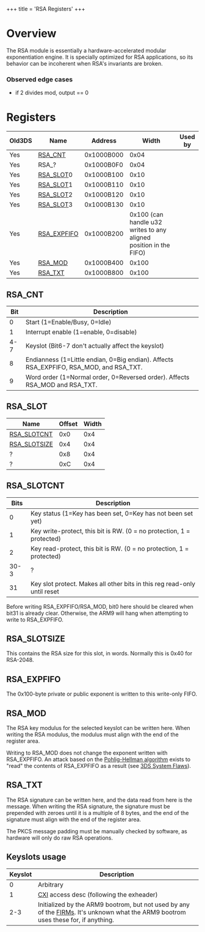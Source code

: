 +++
title = 'RSA Registers'
+++

# Overview

The RSA module is essentially a hardware-accelerated modular
exponentiation engine. It is specially optimized for RSA applications,
so its behavior can be incoherent when RSA's invariants are broken.

### Observed edge cases

- if 2 divides mod, output == 0

# Registers

| Old3DS | Name                                   | Address    | Width                                                             | Used by |
|--------|----------------------------------------|------------|-------------------------------------------------------------------|---------|
| Yes    | [RSA_CNT](#rsa_cnt "wikilink")         | 0x1000B000 | 0x04                                                              |         |
| Yes    | RSA_?                                 | 0x1000B0F0 | 0x04                                                              |         |
| Yes    | [RSA_SLOT](#rsa_slot "wikilink")0      | 0x1000B100 | 0x10                                                              |         |
| Yes    | [RSA_SLOT](#rsa_slot "wikilink")1      | 0x1000B110 | 0x10                                                              |         |
| Yes    | [RSA_SLOT](#rsa_slot "wikilink")2      | 0x1000B120 | 0x10                                                              |         |
| Yes    | [RSA_SLOT](#rsa_slot "wikilink")3      | 0x1000B130 | 0x10                                                              |         |
| Yes    | [RSA_EXPFIFO](#rsa_expfifo "wikilink") | 0x1000B200 | 0x100 (can handle u32 writes to any aligned position in the FIFO) |         |
| Yes    | [RSA_MOD](#rsa_mod "wikilink")         | 0x1000B400 | 0x100                                                             |         |
| Yes    | [RSA_TXT](#rsa_txt "wikilink")         | 0x1000B800 | 0x100                                                             |         |

## RSA_CNT

| Bit | Description                                                                            |
|-----|----------------------------------------------------------------------------------------|
| 0   | Start (1=Enable/Busy, 0=Idle)                                                          |
| 1   | Interrupt enable (1=enable, 0=disable)                                                 |
| 4-7 | Keyslot (Bit6-7 don't actually affect the keyslot)                                     |
| 8   | Endianness (1=Little endian, 0=Big endian). Affects RSA_EXPFIFO, RSA_MOD, and RSA_TXT. |
| 9   | Word order (1=Normal order, 0=Reversed order). Affects RSA_MOD and RSA_TXT.            |

## RSA_SLOT

| Name                                     | Offset | Width |
|------------------------------------------|--------|-------|
| [RSA_SLOTCNT](#rsa_slotcnt "wikilink")   | 0x0    | 0x4   |
| [RSA_SLOTSIZE](#rsa_slotsize "wikilink") | 0x4    | 0x4   |
| ?                                        | 0x8    | 0x4   |
| ?                                        | 0xC    | 0x4   |

## RSA_SLOTCNT

| Bits | Description                                                              |
|------|--------------------------------------------------------------------------|
| 0    | Key status (1=Key has been set, 0=Key has not been set yet)              |
| 1    | Key write-protect, this bit is RW. (0 = no protection, 1 = protected)    |
| 2    | Key read-protect, this bit is RW. (0 = no protection, 1 = protected)     |
| 30-3 | ?                                                                        |
| 31   | Key slot protect. Makes all other bits in this reg read-only until reset |

Before writing RSA_EXPFIFO/RSA_MOD, bit0 here should be cleared when
bit31 is already clear. Otherwise, the ARM9 will hang when attempting to
write to RSA_EXPFIFO.

## RSA_SLOTSIZE

This contains the RSA size for this slot, in words. Normally this is
0x40 for RSA-2048.

## RSA_EXPFIFO

The 0x100-byte private or public exponent is written to this write-only
FIFO.

## RSA_MOD

The RSA key modulus for the selected keyslot can be written here. When
writing the RSA modulus, the modulus must align with the end of the
register area.

Writing to RSA_MOD does not change the exponent written with
RSA_EXPFIFO. An attack based on the [Pohlig-Hellman
algorithm](wikipedia:Pohlig-Hellman_algorithm "wikilink") exists to
"read" the contents of RSA_EXPFIFO as a result (see [3DS System
Flaws](3DS_System_Flaws#Hardware "wikilink")).

## RSA_TXT

The RSA signature can be written here, and the data read from here is
the message. When writing the RSA signature, the signature must be
prepended with zeroes until it is a multiple of 8 bytes, and the end of
the signature must align with the end of the register area.

The PKCS message padding must be manually checked by software, as
hardware will only do raw RSA operations.

## Keyslots usage

| Keyslot | Description                                                                                                                                           |
|---------|-------------------------------------------------------------------------------------------------------------------------------------------------------|
| 0       | Arbitrary                                                                                                                                             |
| 1       | [CXI](NCCH#CXI "wikilink") access desc (following the exheader)                                                                                       |
| 2-3     | Initialized by the ARM9 bootrom, but not used by any of the [FIRMs](FIRM "wikilink"). It's unknown what the ARM9 bootrom uses these for, if anything. |